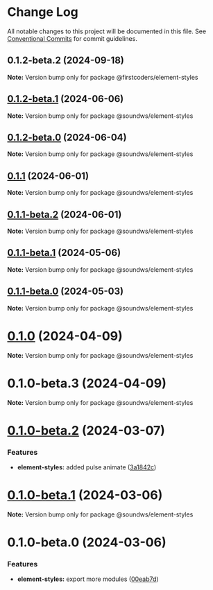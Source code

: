 # Change Log

All notable changes to this project will be documented in this file.
See [Conventional Commits](https://conventionalcommits.org) for commit guidelines.

## 0.1.2-beta.2 (2024-09-18)

**Note:** Version bump only for package @firstcoders/element-styles





## [0.1.2-beta.1](https://github.com/sound-ws/webcomponents/compare/@soundws/element-styles@0.1.2-beta.0...@soundws/element-styles@0.1.2-beta.1) (2024-06-06)

**Note:** Version bump only for package @soundws/element-styles





## [0.1.2-beta.0](https://github.com/sound-ws/webcomponents/compare/@soundws/element-styles@0.1.1...@soundws/element-styles@0.1.2-beta.0) (2024-06-04)

**Note:** Version bump only for package @soundws/element-styles





## [0.1.1](https://github.com/firstcoders/webcomponents/compare/@soundws/element-styles@0.1.1-beta.2...@soundws/element-styles@0.1.1) (2024-06-01)

**Note:** Version bump only for package @soundws/element-styles





## [0.1.1-beta.2](https://github.com/firstcoders/webcomponents/compare/@soundws/element-styles@0.1.1-beta.1...@soundws/element-styles@0.1.1-beta.2) (2024-06-01)

**Note:** Version bump only for package @soundws/element-styles





## [0.1.1-beta.1](https://github.com/firstcoders/webcomponents/compare/@soundws/element-styles@0.1.1-beta.0...@soundws/element-styles@0.1.1-beta.1) (2024-05-06)

**Note:** Version bump only for package @soundws/element-styles





## [0.1.1-beta.0](https://github.com/firstcoders/webcomponents/compare/@soundws/element-styles@0.1.0...@soundws/element-styles@0.1.1-beta.0) (2024-05-03)

**Note:** Version bump only for package @soundws/element-styles





# [0.1.0](https://github.com/firstcoders/webcomponents/compare/@soundws/element-styles@0.1.0-beta.3...@soundws/element-styles@0.1.0) (2024-04-09)

**Note:** Version bump only for package @soundws/element-styles





# 0.1.0-beta.3 (2024-04-09)

**Note:** Version bump only for package @soundws/element-styles





# [0.1.0-beta.2](https://github.com/firstcoders/monorepo/compare/@soundws/element-styles@0.1.0-beta.1...@soundws/element-styles@0.1.0-beta.2) (2024-03-07)


### Features

* **element-styles:** added pulse animate ([3a1842c](https://github.com/firstcoders/monorepo/commit/3a1842cf3bd291e6df7fd8219f3f1a9b0d8da87d))





# [0.1.0-beta.1](https://github.com/firstcoders/monorepo/compare/@soundws/element-styles@0.1.0-beta.0...@soundws/element-styles@0.1.0-beta.1) (2024-03-06)

**Note:** Version bump only for package @soundws/element-styles





# 0.1.0-beta.0 (2024-03-06)


### Features

* **element-styles:** export more modules ([00eab7d](https://github.com/firstcoders/monorepo/commit/00eab7d1d547e2a8232640b5fb217517be2c3bd6))
